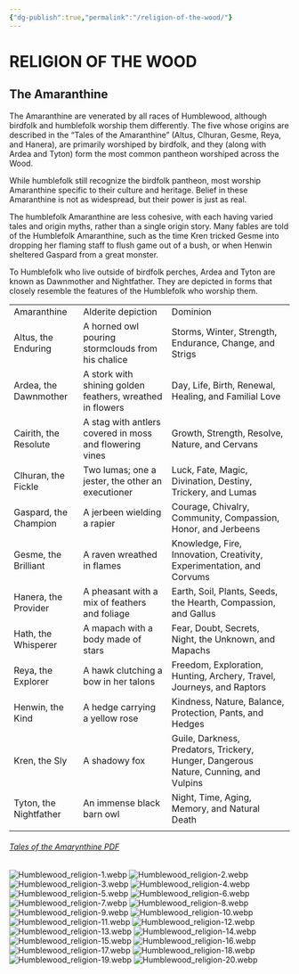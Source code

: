 ```yaml
---
{"dg-publish":true,"permalink":"/religion-of-the-wood/"}
---
```


# RELIGION OF THE WOOD

## The Amaranthine

The Amaranthine are venerated by all races of Humblewood, although birdfolk and humblefolk worship them differently. The five whose origins are described in the “Tales of the Amaranthine” (Altus, Clhuran, Gesme, Reya, and Hanera), are primarily worshiped by birdfolk, and they (along with Ardea and Tyton) form the most common pantheon worshiped across the Wood.

While humblefolk still recognize the birdfolk pantheon, most worship Amaranthine specific to their culture and heritage. Belief in these Amaranthine is not as widespread, but their power is just as real.

The humblefolk Amaranthine are less cohesive, with each having varied tales and origin myths, rather than a single origin story. Many fables are told of the Humblefolk Amaranthine, such as the time Kren tricked Gesme into dropping her flaming staff to flush game out of a bush, or when Henwin sheltered Gaspard from a great monster.

To Humblefolk who live outside of birdfolk perches, Ardea and Tyton are known as Dawnmother and Nightfather. They are depicted in forms that closely resemble the features of the Humblefolk who worship them.

|                        |                                                           |                                                                                      |
| ---------------------- | --------------------------------------------------------- | ------------------------------------------------------------------------------------ |
| Amaranthine            | Alderite depiction                                        | Dominion                                                                             |
| Altus, the Enduring    | A horned owl pouring stormclouds from his chalice         | Storms, Winter, Strength, Endurance, Change, and Strigs                              |
| Ardea, the Dawnmother  | A stork with shining golden feathers, wreathed in flowers | Day, Life, Birth, Renewal, Healing, and Familial Love                                |
| Cairith, the Resolute  | A stag with antlers covered in moss and flowering vines   | Growth, Strength, Resolve, Nature, and Cervans                                       |
| Clhuran, the Fickle    | Two lumas; one a jester, the other an executioner         | Luck, Fate, Magic, Divination, Destiny, Trickery, and Lumas                          |
| Gaspard, the Champion  | A jerbeen wielding a rapier                               | Courage, Chivalry, Community, Compassion, Honor, and Jerbeens                        |
| Gesme, the Brilliant   | A raven wreathed in flames                                | Knowledge, Fire, Innovation, Creativity, Experimentation, and Corvums                |
| Hanera, the Provider   | A pheasant with a mix of feathers and foliage             | Earth, Soil, Plants, Seeds, the Hearth, Compassion, and Gallus                       |
| Hath, the Whisperer    | A mapach with a body made of stars                        | Fear, Doubt, Secrets, Night, the Unknown, and Mapachs                                |
| Reya, the Explorer     | A hawk clutching a bow in her talons                      | Freedom, Exploration, Hunting, Archery, Travel, Journeys, and Raptors                |
| Henwin, the Kind       | A hedge carrying a yellow rose                            | Kindness, Nature, Balance, Protection, Pants, and Hedges                             |
| Kren, the Sly          | A shadowy fox                                             | Guile, Darkness, Predators, Trickery, Hunger, Dangerous Nature, Cunning, and Vulpins |
| Tyton, the Nightfather | An immense black barn owl                                 | Night, Time, Aging, Memory, and Natural Death                                        |
|                        |                                                           |                                                                                      |
###### [Tales of the Amarynthine PDF](https://drive.proton.me/urls/WPG20Y2CV4#lTw9covPdsYL)


![Humblewood_religion-1.webp](/img/user/assets/Books/HW_Religion/Humblewood_religion-1.webp)
![Humblewood_religion-2.webp](/img/user/assets/Books/HW_Religion/Humblewood_religion-2.webp)
![Humblewood_religion-3.webp](/img/user/assets/Books/HW_Religion/Humblewood_religion-3.webp)
![Humblewood_religion-4.webp](/img/user/assets/Books/HW_Religion/Humblewood_religion-4.webp)
![Humblewood_religion-5.webp](/img/user/assets/Books/HW_Religion/Humblewood_religion-5.webp)
![Humblewood_religion-6.webp](/img/user/assets/Books/HW_Religion/Humblewood_religion-6.webp)
![Humblewood_religion-7.webp](/img/user/assets/Books/HW_Religion/Humblewood_religion-7.webp)
![Humblewood_religion-8.webp](/img/user/assets/Books/HW_Religion/Humblewood_religion-8.webp)
![Humblewood_religion-9.webp](/img/user/assets/Books/HW_Religion/Humblewood_religion-9.webp)
![Humblewood_religion-10.webp](/img/user/assets/Books/HW_Religion/Humblewood_religion-10.webp)
![Humblewood_religion-11.webp](/img/user/assets/Books/HW_Religion/Humblewood_religion-11.webp)
![Humblewood_religion-12.webp](/img/user/assets/Books/HW_Religion/Humblewood_religion-12.webp)
![Humblewood_religion-13.webp](/img/user/assets/Books/HW_Religion/Humblewood_religion-13.webp)
![Humblewood_religion-14.webp](/img/user/assets/Books/HW_Religion/Humblewood_religion-14.webp)
![Humblewood_religion-15.webp](/img/user/assets/Books/HW_Religion/Humblewood_religion-15.webp)
![Humblewood_religion-16.webp](/img/user/assets/Books/HW_Religion/Humblewood_religion-16.webp)
![Humblewood_religion-17.webp](/img/user/assets/Books/HW_Religion/Humblewood_religion-17.webp)
![Humblewood_religion-18.webp](/img/user/assets/Books/HW_Religion/Humblewood_religion-18.webp)
![Humblewood_religion-19.webp](/img/user/assets/Books/HW_Religion/Humblewood_religion-19.webp)
![Humblewood_religion-20.webp](/img/user/assets/Books/HW_Religion/Humblewood_religion-20.webp)
